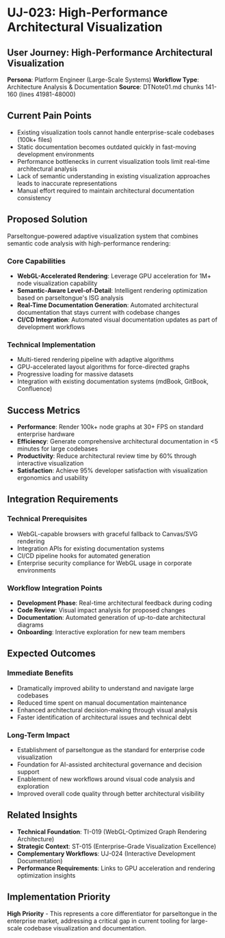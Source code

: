 # UJ-023: High-Performance Architectural Visualization

## User Journey: High-Performance Architectural Visualization

**Persona**: Platform Engineer (Large-Scale Systems)
**Workflow Type**: Architecture Analysis & Documentation
**Source**: DTNote01.md chunks 141-160 (lines 41981-48000)

## Current Pain Points

- Existing visualization tools cannot handle enterprise-scale codebases (100k+ files)
- Static documentation becomes outdated quickly in fast-moving development environments
- Performance bottlenecks in current visualization tools limit real-time architectural analysis
- Lack of semantic understanding in existing visualization approaches leads to inaccurate representations
- Manual effort required to maintain architectural documentation consistency

## Proposed Solution

Parseltongue-powered adaptive visualization system that combines semantic code analysis with high-performance rendering:

### Core Capabilities
- **WebGL-Accelerated Rendering**: Leverage GPU acceleration for 1M+ node visualization capability
- **Semantic-Aware Level-of-Detail**: Intelligent rendering optimization based on parseltongue's ISG analysis
- **Real-Time Documentation Generation**: Automated architectural documentation that stays current with codebase changes
- **CI/CD Integration**: Automated visual documentation updates as part of development workflows

### Technical Implementation
- Multi-tiered rendering pipeline with adaptive algorithms
- GPU-accelerated layout algorithms for force-directed graphs
- Progressive loading for massive datasets
- Integration with existing documentation systems (mdBook, GitBook, Confluence)

## Success Metrics

- **Performance**: Render 100k+ node graphs at 30+ FPS on standard enterprise hardware
- **Efficiency**: Generate comprehensive architectural documentation in <5 minutes for large codebases
- **Productivity**: Reduce architectural review time by 60% through interactive visualization
- **Satisfaction**: Achieve 95% developer satisfaction with visualization ergonomics and usability

## Integration Requirements

### Technical Prerequisites
- WebGL-capable browsers with graceful fallback to Canvas/SVG rendering
- Integration APIs for existing documentation systems
- CI/CD pipeline hooks for automated generation
- Enterprise security compliance for WebGL usage in corporate environments

### Workflow Integration Points
- **Development Phase**: Real-time architectural feedback during coding
- **Code Review**: Visual impact analysis for proposed changes
- **Documentation**: Automated generation of up-to-date architectural diagrams
- **Onboarding**: Interactive exploration for new team members

## Expected Outcomes

### Immediate Benefits
- Dramatically improved ability to understand and navigate large codebases
- Reduced time spent on manual documentation maintenance
- Enhanced architectural decision-making through visual analysis
- Faster identification of architectural issues and technical debt

### Long-Term Impact
- Establishment of parseltongue as the standard for enterprise code visualization
- Foundation for AI-assisted architectural governance and decision support
- Enablement of new workflows around visual code analysis and exploration
- Improved overall code quality through better architectural visibility

## Related Insights

- **Technical Foundation**: TI-019 (WebGL-Optimized Graph Rendering Architecture)
- **Strategic Context**: ST-015 (Enterprise-Grade Visualization Excellence)
- **Complementary Workflows**: UJ-024 (Interactive Development Documentation)
- **Performance Requirements**: Links to GPU acceleration and rendering optimization insights

## Implementation Priority

**High Priority** - This represents a core differentiator for parseltongue in the enterprise market, addressing a critical gap in current tooling for large-scale codebase visualization and documentation.